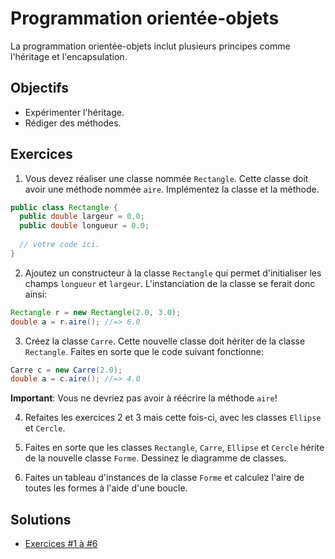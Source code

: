 Programmation orientée-objets
=============================

La programmation orientée-objets inclut plusieurs principes comme l'héritage et
l'encapsulation.

Objectifs
---------

* Expérimenter l'héritage.
* Rédiger des méthodes.

Exercices
---------

1. Vous devez réaliser une classe nommée `Rectangle`. Cette classe doit avoir
une méthode nommée `aire`. Implémentez la classe et la méthode.

```java
public class Rectangle {
  public double largeur = 0.0;
  public double longueur = 0.0;
  
  // votre code ici.
}
```

2. Ajoutez un constructeur à la classe `Rectangle` qui permet d'initialiser les 
champs `longueur` et `largeur`. L'instanciation de la classe se ferait donc ainsi:

```java
Rectangle r = new Rectangle(2.0, 3.0);
double a = r.aire(); //=> 6.0
```

3. Créez la classe `Carre`. Cette nouvelle classe doit hériter de la classe 
`Rectangle`. Faites en sorte que le code suivant fonctionne:

```java
Carre c = new Carre(2.0);
double a = c.aire(); //=> 4.0
```

**Important**: Vous ne devriez pas avoir à réécrire la méthode `aire`!

4. Refaites les exercices 2 et 3 mais cette fois-ci, avec les classes `Ellipse` 
et `Cercle`.

5. Faites en sorte que les classes `Rectangle`, `Carre`, `Ellipse` et `Cercle` 
hérite de la nouvelle classe `Forme`. Dessinez le diagramme de classes.

6. Faites un tableau d'instances de la classe `Forme` et calculez l'aire de
toutes les formes à l'aide d'une boucle.

Solutions
---------

* [Exercices #1 à #6](Solutions/)
